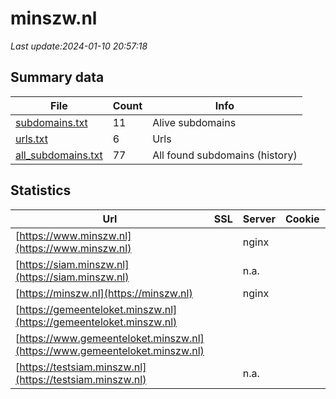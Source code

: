 # minszw.nl
*Last update:2024-01-10 20:57:18*
## Summary data
| File       | Count | Info |
|------------|-------|------|
|[subdomains.txt](/data/minszw/subdomains.txt)|11|Alive subdomains|
|[urls.txt](/data/minszw/urls.txt)|6|Urls|
|[all_subdomains.txt](/data/minszw/all_subdomains.txt)|77|All found subdomains (history)|
## Statistics
| Url | SSL | Server | Cookie | HSTS | CSP | XFO | XXP | RP | Tech |
|------------|-------|------|------|------|------|------|------|------|------|
|[https://www.minszw.nl](https://www.minszw.nl)| |nginx| |:white_check_mark: | |:warning: |:white_check_mark: | |:white_check_mark: | |:white_check_mark: | |HSTS IIS:10.0 Window...| |
|[https://siam.minszw.nl](https://siam.minszw.nl)| |n.a.| |:white_check_mark: | |:white_check_mark: | |:white_check_mark: | |:white_check_mark: | |HSTS| |
|[https://minszw.nl](https://minszw.nl)| |nginx| |:white_check_mark: | |:warning: |:white_check_mark: | |:white_check_mark: | |:white_check_mark: | |HSTS IIS:10.0 Window...| |
|[https://gemeenteloket.minszw.nl](https://gemeenteloket.minszw.nl)| | | | | | | |:white_check_mark: | |Microsoft HTTPAPI:2....| |
|[https://www.gemeenteloket.minszw.nl](https://www.gemeenteloket.minszw.nl)| | | | | | | |:white_check_mark: | |Microsoft HTTPAPI:2....| |
|[https://testsiam.minszw.nl](https://testsiam.minszw.nl)| |n.a.| |:white_check_mark: | |:white_check_mark: | |:white_check_mark: | |:white_check_mark: | |HSTS| |
